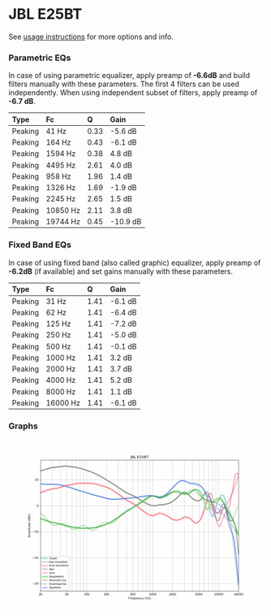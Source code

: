 # JBL E25BT
See [usage instructions](https://github.com/jaakkopasanen/AutoEq#usage) for more options and info.

### Parametric EQs
In case of using parametric equalizer, apply preamp of **-6.6dB** and build filters manually
with these parameters. The first 4 filters can be used independently.
When using independent subset of filters, apply preamp of **-6.7 dB**.

| Type    | Fc       |    Q | Gain     |
|:--------|:---------|:-----|:---------|
| Peaking | 41 Hz    | 0.33 | -5.6 dB  |
| Peaking | 164 Hz   | 0.43 | -6.1 dB  |
| Peaking | 1594 Hz  | 0.38 | 4.8 dB   |
| Peaking | 4495 Hz  | 2.61 | 4.0 dB   |
| Peaking | 958 Hz   | 1.96 | 1.4 dB   |
| Peaking | 1326 Hz  | 1.69 | -1.9 dB  |
| Peaking | 2245 Hz  | 2.65 | 1.5 dB   |
| Peaking | 10850 Hz | 2.11 | 3.8 dB   |
| Peaking | 19744 Hz | 0.45 | -10.9 dB |

### Fixed Band EQs
In case of using fixed band (also called graphic) equalizer, apply preamp of **-6.2dB**
(if available) and set gains manually with these parameters.

| Type    | Fc       |    Q | Gain    |
|:--------|:---------|:-----|:--------|
| Peaking | 31 Hz    | 1.41 | -6.1 dB |
| Peaking | 62 Hz    | 1.41 | -6.4 dB |
| Peaking | 125 Hz   | 1.41 | -7.2 dB |
| Peaking | 250 Hz   | 1.41 | -5.0 dB |
| Peaking | 500 Hz   | 1.41 | -0.1 dB |
| Peaking | 1000 Hz  | 1.41 | 3.2 dB  |
| Peaking | 2000 Hz  | 1.41 | 3.7 dB  |
| Peaking | 4000 Hz  | 1.41 | 5.2 dB  |
| Peaking | 8000 Hz  | 1.41 | 1.1 dB  |
| Peaking | 16000 Hz | 1.41 | -6.1 dB |

### Graphs
![](./JBL%20E25BT.png)